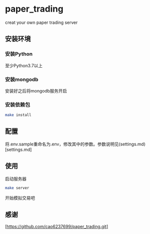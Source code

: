 # paper_trading
creat your own paper trading server


## 安装环境

### 安装Python

至少Python3.7以上

### 安装mongodb

安装好之后将mongodb服务开启

### 安装依赖包
```bash
make install
```

## 配置

将.env.sample重命名为.env，修改其中的参数。参数说明见(settings.md)[settings.md]


## 使用
启动服务器
```bash
make server
```
开始模拟交易吧

## 感谢

[https://github.com/cao6237699/paper_trading.git]
